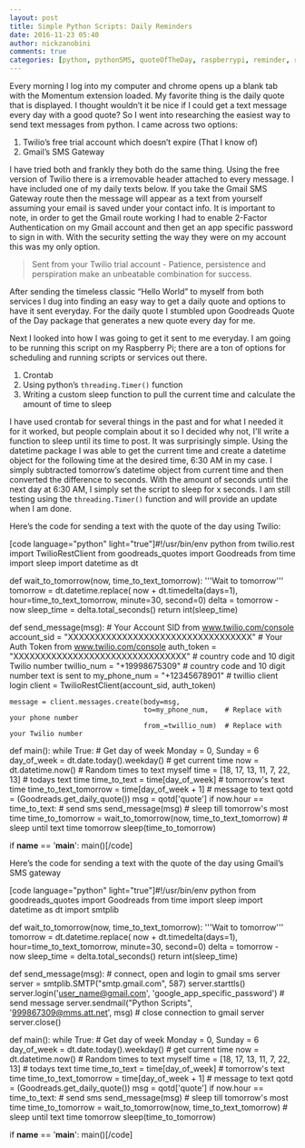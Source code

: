 ```yaml
---
layout: post
title: Simple Python Scripts: Daily Reminders
date: 2016-11-23 05:40
author: nickzanobini
comments: true
categories: [python, pythonSMS, quoteOfTheDay, raspberrypi, reminder, rpi, simple]
---
```

<p dir="auto">Every morning I log into my computer and chrome opens up a blank tab with the Momentum extension loaded. My favorite thing is the daily quote that is displayed. I thought wouldn’t it be nice if I could get a text message every day with a good quote? So I went into researching the easiest way to send text messages from python. I came across two options:</p>

<ol>
	<li>Twilio’s free trial account which doesn’t expire (That I know of)</li>
	<li>Gmail’s SMS Gateway</li>
</ol>
<p dir="ltr">I have tried both and frankly they both do the same thing. Using the free version of Twilio there is a irremovable header attached to every message. I have included one of my daily texts below. If you take the Gmail SMS Gateway route then the message will appear as a text from yourself assuming your email is saved under your contact info. It is important to note, in order to get the Gmail route working I had to enable 2-Factor Authentication on my Gmail account and then get an app specific password to sign in with. With the security setting the way they were on my account this was my only option.</p>

<blockquote>Sent from your Twilio trial account - Patience, persistence and perspiration make an unbeatable combination for success.</blockquote>
<p dir="ltr">After sending the timeless classic “Hello World” to myself from both services I dug into finding an easy way to get a daily quote and options to have it sent everyday. For the daily quote I stumbled upon Goodreads Quote of the Day package that generates a new quote every day for me.</p>
<p dir="ltr">Next I looked into how I was going to get it sent to me everyday. I am going to be running this script on my Raspberry Pi; there are a ton of options for scheduling and running scripts or services out there.</p>

<ol>
	<li>Crontab</li>
	<li>Using python’s <code>threading.Timer()</code> function</li>
	<li>Writing a custom sleep function to pull the current time and calculate the amount of time to sleep</li>
</ol>
<p dir="ltr">I have used crontab for several things in the past and for what I needed it for it worked, but people complain about it so I decided why not, I'll write a function to sleep until its time to post. It was surprisingly simple. Using the datetime package I was able to get the current time and create a datetime object for the following time at the desired time, 6:30 AM in my case. I simply subtracted tomorrow’s datetime object from current time and then converted the difference to seconds. With the amount of seconds until the next day at 6:30 AM, I simply set the script to sleep for x seconds. I am still testing using the <code>threading.Timer()</code> function and will provide an update when I am done.</p>
<p dir="ltr">Here’s the code for sending a text with the quote of the day using Twilio:</p>
[code language="python" light="true"]#!/usr/bin/env python
from twilio.rest import TwilioRestClient
from goodreads_quotes import Goodreads
from time import sleep
import datetime as dt

def wait_to_tomorrow(now, time_to_text_tomorrow):
    '''Wait to tomorrow'''
    tomorrow = dt.datetime.replace(
        now + dt.timedelta(days=1), hour=time_to_text_tomorrow, minute=30, second=0)
    delta = tomorrow - now
    sleep_time = delta.total_seconds()
    return int(sleep_time)

def send_message(msg):
    # Your Account SID from www.twilio.com/console
    account_sid = &quot;XXXXXXXXXXXXXXXXXXXXXXXXXXXXXXXXXX&quot;
    # Your Auth Token from www.twilio.com/console
    auth_token = &quot;XXXXXXXXXXXXXXXXXXXXXXXXXXXXXXXX&quot;
    # country code and 10 digit Twilio number
    twillio_num = &quot;+19998675309&quot;
    # country code and 10 digit number text is sent to
    my_phone_num = &quot;+12345678901&quot;
    # twillio client login
    client = TwilioRestClient(account_sid, auth_token)

    message = client.messages.create(body=msg,
                                     to=my_phone_num,    # Replace with your phone number
                                     from_=twillio_num)  # Replace with your Twilio number

def main():
    while True:
        # Get day of week Monday = 0, Sunday = 6
        day_of_week = dt.date.today().weekday()
        # get current time
        now = dt.datetime.now()
        # Random times to text myself
        time = [18, 17, 13, 11, 7, 22, 13]
        # todays text time
        time_to_text = time[day_of_week]
        # tomorrow's text time
        time_to_text_tomorrow = time[day_of_week + 1]
        # message to text
        qotd = (Goodreads.get_daily_quote())
        msg = qotd['quote']
        if now.hour == time_to_text:
            # send sms
            send_message(msg)
        # sleep till tomorrow's most time
        time_to_tomorrow = wait_to_tomorrow(now, time_to_text_tomorrow)
        # sleep until text time tomorrow
        sleep(time_to_tomorrow)

if __name__ == '__main__':
    main()[/code]

Here’s the code for sending a text with the quote of the day using Gmail’s SMS gateway

[code language="python" light="true"]#!/usr/bin/env python
from goodreads_quotes import Goodreads
from time import sleep
import datetime as dt
import smtplib

def wait_to_tomorrow(now, time_to_text_tomorrow):
    '''Wait to tomorrow'''
    tomorrow = dt.datetime.replace(
        now + dt.timedelta(days=1), hour=time_to_text_tomorrow, minute=30, second=0)
    delta = tomorrow - now
    sleep_time = delta.total_seconds()
    return int(sleep_time)

def send_message(msg):
    # connect, open and login to gmail sms server
    server = smtplib.SMTP(&quot;smtp.gmail.com&quot;, 587)
    server.starttls()
    server.login('user_name@gmail.com', 'google_app_specific_password')
    # send message
    server.sendmail(&quot;Python Scripts&quot;, '999867309@mms.att.net', msg)
    # close connection to gmail server
    server.close()

def main():
    while True:
        # Get day of week Monday = 0, Sunday = 6
        day_of_week = dt.date.today().weekday()
        # get current time
        now = dt.datetime.now()
        # Random times to text myself
        time = [18, 17, 13, 11, 7, 22, 13]
        # todays text time
        time_to_text = time[day_of_week]
        # tomorrow's text time
        time_to_text_tomorrow = time[day_of_week + 1]
        # message to text
        qotd = (Goodreads.get_daily_quote())
        msg = qotd['quote']
        if now.hour == time_to_text:
            # send sms
            send_message(msg)
        # sleep till tomorrow's most time
        time_to_tomorrow = wait_to_tomorrow(now, time_to_text_tomorrow)
        # sleep until text time tomorrow
        sleep(time_to_tomorrow)

if __name__ == '__main__':
    main()[/code]
